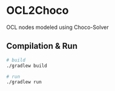 # OCL2Choco
OCL nodes modeled using Choco-Solver

## Compilation & Run
```bash
# build
./gradlew build

# run
./gradlew run
```
